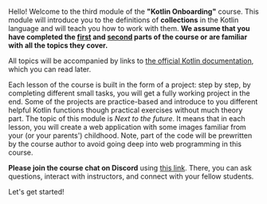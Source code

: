 Hello! Welcome to the third module of the **"Kotlin Onboarding"** course.
This module will introduce you to the definitions of **collections** in the Kotlin language
and will teach you how to work with them.
**We assume that you have completed the [first](https://plugins.jetbrains.com/plugin/21067-kotlin-onboarding-introduction) and [second](https://plugins.jetbrains.com/plugin/21913-kotlin-onboarding-object-oriented-programming) parts of the course
or are familiar with all the topics they cover.**

All topics will be accompanied by links to [the official Kotlin documentation](https://kotlinlang.org/docs/home.html),
which you can read later.

Each lesson of the course is built in the form of a project:
step by step, by completing different small tasks,
you will get a fully working project in the end.
Some of the projects are practice-based and introduce to you
different helpful Kotlin functions though practical exercises without much theory part.
The topic of this module is _Next to the future_.
It means that in each lesson, you will create a web application with
some images familiar from your (or your parents') childhood.
Note, part of the code will be prewritten by the course author
to avoid going deep into web programming in this course.

**Please join the course chat on Discord** using [this link](https://discord.gg/pN3kfttB).
There, you can ask questions, interact with instructors, and connect with your fellow students.

Let's get started!